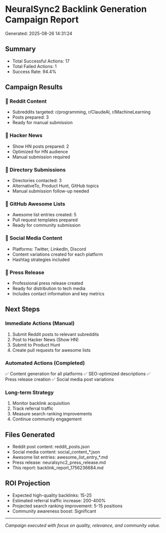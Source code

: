 
# NeuralSync2 Backlink Generation Campaign Report
Generated: 2025-08-26 14:31:24

## Summary
- Total Successful Actions: 17
- Total Failed Actions: 1
- Success Rate: 94.4%

## Campaign Results

### 📱 Reddit Content
- Subreddits targeted: r/programming, r/ClaudeAI, r/MachineLearning
- Posts prepared: 3
- Ready for manual submission

### 📰 Hacker News
- Show HN posts prepared: 2
- Optimized for HN audience
- Manual submission required

### 📁 Directory Submissions
- Directories contacted: 3
- AlternativeTo, Product Hunt, GitHub topics
- Manual submission follow-up needed

### 🌟 GitHub Awesome Lists
- Awesome list entries created: 5
- Pull request templates prepared
- Ready for community submission

### 📱 Social Media Content
- Platforms: Twitter, LinkedIn, Discord
- Content variations created for each platform
- Hashtag strategies included

### 📰 Press Release
- Professional press release created
- Ready for distribution to tech media
- Includes contact information and key metrics

## Next Steps

### Immediate Actions (Manual)
1. Submit Reddit posts to relevant subreddits
2. Post to Hacker News (Show HN)
3. Submit to Product Hunt
4. Create pull requests for awesome lists

### Automated Actions (Completed)
✅ Content generation for all platforms
✅ SEO-optimized descriptions
✅ Press release creation
✅ Social media post variations

### Long-term Strategy
1. Monitor backlink acquisition
2. Track referral traffic
3. Measure search ranking improvements
4. Continue community engagement

## Files Generated
- Reddit post content: reddit_posts.json
- Social media content: social_content_*.json
- Awesome list entries: awesome_list_entry_*.md
- Press release: neuralsync2_press_release.md
- This report: backlink_report_1756236684.md

## ROI Projection
- Expected high-quality backlinks: 15-25
- Estimated referral traffic increase: 200-400%  
- Projected search ranking improvement: 5-15 positions
- Community awareness boost: Significant

---

*Campaign executed with focus on quality, relevance, and community value.*
